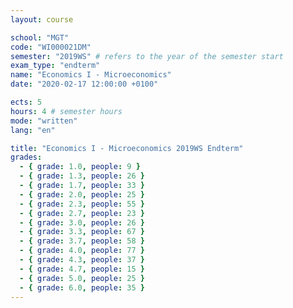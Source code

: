 ```yaml
---
layout: course

school: "MGT"
code: "WI000021DM"
semester: "2019WS" # refers to the year of the semester start
exam_type: "endterm"
name: "Economics I - Microeconomics"
date: "2020-02-17 12:00:00 +0100"

ects: 5
hours: 4 # semester hours
mode: "written"
lang: "en"

title: "Economics I - Microeconomics 2019WS Endterm"
grades:
  - { grade: 1.0, people: 9 }
  - { grade: 1.3, people: 26 }
  - { grade: 1.7, people: 33 }
  - { grade: 2.0, people: 25 }
  - { grade: 2.3, people: 55 }
  - { grade: 2.7, people: 23 }
  - { grade: 3.0, people: 26 }
  - { grade: 3.3, people: 67 }
  - { grade: 3.7, people: 58 }
  - { grade: 4.0, people: 77 }
  - { grade: 4.3, people: 37 }
  - { grade: 4.7, people: 15 }
  - { grade: 5.0, people: 25 }
  - { grade: 6.0, people: 35 }
---
```



